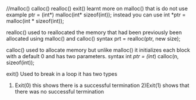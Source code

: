//malloc() calloc() realloc() exit()
learnt more on malloc() that is do not use
example
ptr = (int*) malloc(int* sizeof(int));
instead you can use
int *ptr = malloc(int * sizeof(int));

realloc()
used to reallocated the memory that had been previously been allocated using malloc() and calloc()
syntax prt = realloc(ptr, new size);

calloc()
used to allocate memory but unlike malloc() it initializes each block with a default 0 and has two parameters.
syntax int *ptr = (int*) calloc(n, sizeof(int));

exit()
Used to break in a loop
it has two types
1) Exit(0)
this shows there is a successful termination
2)Exit(1)
shows that there was no successful termination
